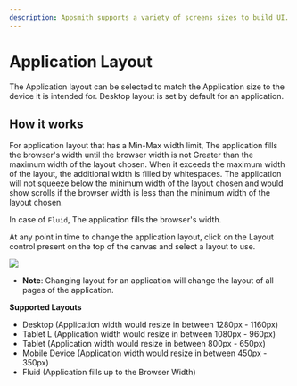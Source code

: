 ```yaml
---
description: Appsmith supports a variety of screens sizes to build UI.
---
```


# Application Layout

The Application layout can be selected to match the Application size to the device it is intended for. Desktop layout is set by default for an application.

## How it works

For application layout that has a Min-Max width limit, The application fills the browser's width until the browser width is not Greater than the maximum width of the layout chosen. When it exceeds the maximum width of the layout, the additional width is filled by whitespaces. The application will not squeeze below the minimum width of the layout chosen and would show scrolls if the browser width is less than the minimum width of the layout chosen.

In case of `Fluid`, The application fills the browser's width.

At any point in time to change the application layout, click on the Layout control present on the top of the canvas and select a layout to use.

![](../../../.gitbook/assets/layout.gif)

* **Note**: Changing layout for an application will change the layout of all pages of the application.

**Supported Layouts**

* Desktop (Application width would resize in between 1280px - 1160px)
* Tablet L (Application width would resize in between 1080px - 960px)
* Tablet (Application width would resize in between 800px - 650px)
* Mobile Device (Application width would resize in between 450px - 350px)
* Fluid (Application fills up to the Browser Width)
